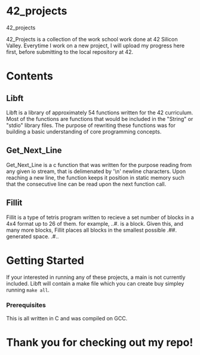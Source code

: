 # 42_projects
42_projects

42_Projects is a collection of the work school work done at 42 Silicon Valley. Everytime I work on a new project,
I will upload my progress here first, before submitting to the local repository at 42.

# Contents 

## Libft
  Libft is a library of approximately 54 functions written for the 42 curriculum. Most of the functions are 
  functions that would be included in the "String" or "stdio" library files. The purpose of rewriting these functions
  was for building a basic understanding of core programming concepts.
  
## Get_Next_Line
  Get_Next_Line is a c function that was written for the purpose reading from any given io stream, that is delimenated by 
  '\n' newline characters. Upon reaching a new line, the function keeps it position in static memory such that the consecutive    line can be read upon the next function call.
## Fillit
  Fillit is a type of tetris program written to recieve a set number of blocks in a 4x4 format up to 26 of them. 
  for example, ..#.  is a block. Given this, and many more blocks, Fillit places all blocks in the smallest possible
               .##.  generated space.
               .#..

# Getting Started

If your interested in running any of these projects, a main is not currently included. 
Libft will contain a make file which you can create buy simpley running ``` make all ```.

### Prerequisites

This is all written in C and was compiled on GCC.


# Thank you for checking out my repo!
